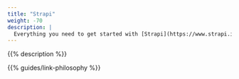 ```yaml
---
title: "Strapi"
weight: -70
description: |
  Everything you need to get started with [Strapi](https://www.strapi.io/), the open source headless CMS based on NodeJS, on {{< vendor/name >}}.
---
```


{{% description %}}

{{% guides/link-philosophy %}}
